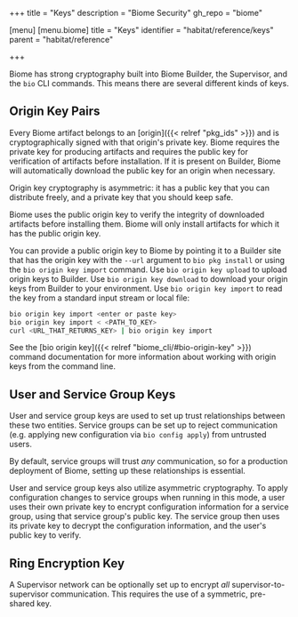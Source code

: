 +++
title = "Keys"
description = "Biome Security"
gh_repo = "biome"

[menu]
  [menu.biome]
    title = "Keys"
    identifier = "habitat/reference/keys"
    parent = "habitat/reference"

+++

Biome has strong cryptography built into Biome Builder, the Supervisor, and the `bio` CLI commands. This means there are several different kinds of keys.

## Origin Key Pairs

Every Biome artifact belongs to an [origin]({{< relref "pkg_ids" >}}) and is cryptographically signed with that origin's private key. Biome requires the private key for producing artifacts and requires the public key for verification of artifacts before installation. If it is present on Builder, Biome will automatically download the public key for an origin when necessary.

Origin key cryptography is asymmetric: it has a public key that you can distribute freely, and a private key that you should keep safe.

Biome uses the public origin key to verify the integrity of downloaded artifacts before installing them.
Biome will only install artifacts for which it has the public origin key.

You can provide a public origin key to Biome by pointing it to a Builder site that has the origin key with the `--url` argument to `bio pkg install` or using the `bio origin key import` command.
Use `bio origin key upload` to upload origin keys to Builder.
Use `bio origin key download` to download your origin keys from Builder to your environment.
Use `bio origin key import` to read the key from a standard input stream or local file:

```bash
bio origin key import <enter or paste key>
bio origin key import < <PATH_TO_KEY>
curl <URL_THAT_RETURNS_KEY> | bio origin key import
```

See the [bio origin key]({{< relref "biome_cli/#bio-origin-key" >}}) command documentation for more information about working with origin keys from the command line.

## User and Service Group Keys

User and service group keys are used to set up trust relationships between these two entities. Service groups can be set up to reject communication (e.g. applying new configuration via `bio config apply`) from untrusted users.

By default, service groups will trust *any* communication, so for a production deployment of Biome, setting up these relationships is essential.

User and service group keys also utilize asymmetric cryptography. To apply configuration changes to service groups when running in this mode, a user uses their own private key to encrypt configuration information for a service group, using that service group's public key. The service group then uses its private key to decrypt the configuration information, and the user's public key to verify.

## Ring Encryption Key

A Supervisor network can be optionally set up to encrypt *all* supervisor-to-supervisor communication.
This requires the use of a symmetric, pre-shared key.
